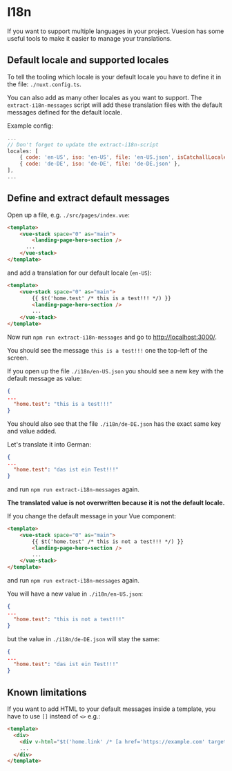 # I18n

If you want to support multiple languages in your project.
Vuesion has some useful tools to make it easier to manage your translations.

## Default locale and supported locales

To tell the tooling which locale is your default locale you have to define it in the file: `./nuxt.config.ts`.

You can also add as many other locales as you want to support.
The `extract-i18n-messages` script will add these translation files with the default messages defined for the default locale.

Example config:

```js
...
// Don't forget to update the extract-i18n-script
locales: [
    { code: 'en-US', iso: 'en-US', file: 'en-US.json', isCatchallLocale: true },
    { code: 'de-DE', iso: 'de-DE', file: 'de-DE.json' },
],
...
```

## Define and extract default messages

Open up a file, e.g. `./src/pages/index.vue`:

```html
<template>
    <vue-stack space="0" as="main">
        <landing-page-hero-section />
      ...
    </vue-stack>
</template>
```

and add a translation for our default locale (`en-US`):

```html
<template>
    <vue-stack space="0" as="main">
        {{ $t('home.test' /* this is a test!!! */) }}
        <landing-page-hero-section />
        ...
    </vue-stack>
</template>
```

Now run `npm run extract-i18n-messages` and go to [http://localhost:3000/](http://localhost:3000/).

You should see the message `this is a test!!!` one the top-left of the screen.

If you open up the file `./i18n/en-US.json` you should see a new key with the default message as value:

```json
{
...
  "home.test": "this is a test!!!"
}
```

You should also see that the file `./i18n/de-DE.json` has the exact same key and value added.

Let's translate it into German:

```json
{
...
  "home.test": "das ist ein Test!!!"
}
```

and run `npm run extract-i18n-messages` again.

**The translated value is not overwritten because it is not the default locale.**

If you change the default message in your Vue component:

```html
<template>
    <vue-stack space="0" as="main">
        {{ $t('home.test' /* this is not a test!!! */) }}
        <landing-page-hero-section />
        ...
    </vue-stack>
</template>
```

and run `npm run extract-i18n-messages` again.

You will have a new value in `./i18n/en-US.json`:

```json
{
...
  "home.test": "this is not a test!!!"
}
```

but the value in `./i18n/de-DE.json` will stay the same:

```json
{
...
  "home.test": "das ist ein Test!!!"
}
```

## Known limitations

If you want to add HTML to your default messages inside a template, you have to use `[]` instead of `<>` e.g.:

```html
<template>
  <div>
    <div v-html="$t('home.link' /* [a href='https://example.com' target='_blank']this is a link[/a] */)" />
    ...
  </div>
</template>
```
